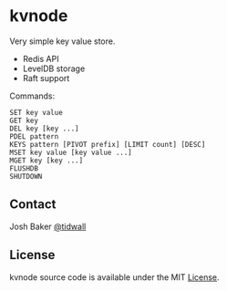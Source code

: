 # kvnode

Very simple key value store.

- Redis API
- LevelDB storage
- Raft support

Commands:

```
SET key value
GET key
DEL key [key ...]
PDEL pattern
KEYS pattern [PIVOT prefix] [LIMIT count] [DESC]
MSET key value [key value ...]
MGET key [key ...]
FLUSHDB
SHUTDOWN
```

## Contact
Josh Baker [@tidwall](http://twitter.com/tidwall)

## License
kvnode source code is available under the MIT [License](/LICENSE).

